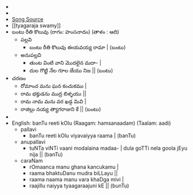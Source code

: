 -
-
- [Song Source](https://te.wikisource.org/wiki/%E0%B0%AC%E0%B0%82%E0%B0%9F%E0%B1%81_%E0%B0%B0%E0%B1%80%E0%B0%A4%E0%B0%BF_%E0%B0%95%E0%B1%8A%E0%B0%B2%E0%B1%81%E0%B0%B5%E0%B1%81)
- [[tyagaraja swamy]]
- బంటు రీతి కొలువు (రాగం: హంసనాదం) (తాళం : ఆది)
	- పల్లవి
		- బంటు రీతి కొలువు ఈయవయ్య రామా | (బంటు)
	- అనుపల్లవి
		- తుంట వింటి వాని మొదలైన మదా- |
		- దుల గొట్టి నేల గూల జేయు నిజ || (బంటు)
- చరణం
	- రోమాంచ మను ఘన కంచుకము |
	- రామ భక్తుడను ముద్ర బిళ్ళయు ||
	- రామ నామ మను వర ఖడ్గ మివి |
	- రాజిల్లు నయ్య త్యాగరాజుని కే || (బంటు)
-
- English: banTu reeti kOlu (Raagam: hamsanaadam) (Taalam: aadi)
	- pallavi
		- banTu reeti kOlu viyavaiyya raama | (banTu)
	- anupallavi
		- tuNTa viNTi vaani modalaina madaa- | dula goTTi nela goola jEyu nija || (banTu)
	- caraNam
		- rOmaanca manu ghana kancukamu |
		- raama bhaktuDanu mudra biLLayu ||
		- raama naama manu vara khaDga mivi |
		- raajillu naiyya tyaagaraajuni kE || (bunTu)
